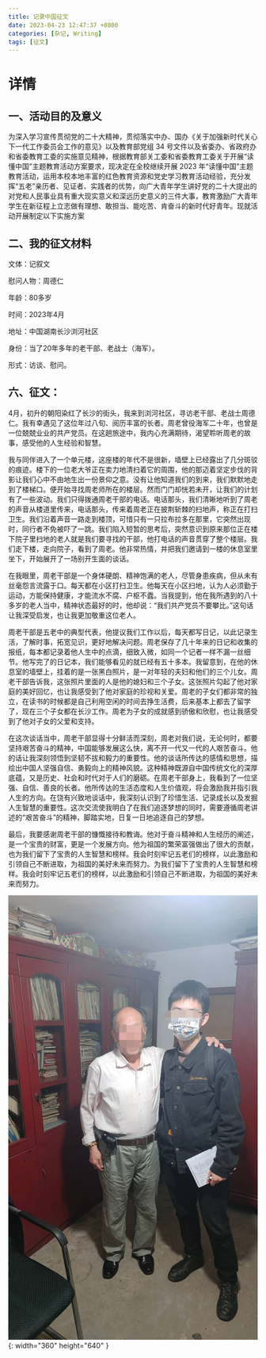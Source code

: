 ```yaml
---
title: 记录中国征文
date: 2023-04-23 12:47:37 +0800
categories: [杂记, Writing]
tags: [征文]
---
```

# 详情
## 一、活动目的及意义

为深入学习宣传贯彻党的二十大精神，贯彻落实中办、国办《关于加强新时代关心下一代工作委员会工作的意见》以及教育部党组 34 号文件以及省委办、省政府办和省委教育工委的实施意见精神，根据教育部关工委和省委教育工委关于开展“读懂中国”主题教育活动方案要求，现决定在全校继续开展 2023 年“读懂中国”主题教育活动，运用本校本地丰富的红色教育资源和党史学习教育活动经验，充分发挥“五老”亲历者、见证者、实践者的优势，向广大青年学生讲好党的二十大提出的对党和人民事业具有重大现实意义和深远历史意义的三件大事，教育激励广大青年学生在新征程上立志做有理想、敢担当、能吃苦、肯奋斗的新时代好青年。现就活动开展制定以下实施方案

## 二、我的征文材料
文体：记叙文

慰问人物：周德仁

年龄：80多岁

时间：2023年4月

地址：中国湖南长沙浏河社区

身份：当了20年多年的老干部、老战士（海军）。

形式：访谈、慰问。

## 六、征文：
4月，初升的朝阳染红了长沙的街头，我来到浏河社区，寻访老干部、老战士周德仁。我有幸遇见了这位年过八旬、阅历丰富的长者。周老曾役海军二十年，也曾是一位兢兢业业的共产党员。在这趟旅途中，我内心充满期待，渴望聆听周老的故事，感受他的人生经验和智慧。

我与同伴进入了一个单元楼，这座楼的年代不是很新，墙壁上已经露出了几分斑驳的痕迹。楼下的一位老大爷正在卖力地清扫着它的周围，他的那迈着坚定步伐的背影让我们心中不由地生出一份景仰之意。没有让他知道我们的到来，我们默默地走到了楼梯口。便开始寻找周老师所在的楼层。然而门门却恍若未开，让我们的计划有了一些波动。我们只得拨通周老干部的电话。电话那头，我们清晰地听到了周老的声音从楼道里传来，电话那头，传来着周老正在披荆斩棘的扫地声，称正在打扫卫生。我们沿着声音一路走到楼顶，可惜只有一只拉布拉多在那里，它突然出现时，同行者不免被吓了一跳。我们陷入短暂的思考后，突然意识到原来那位正在楼下院子里扫地的老人就是我们要寻找的干部，他打电话的声音贯穿了整个楼层。我们走下楼，走向院子，看到了周老。他非常热情，并把我们邀请到一楼的休息室里坐下，开始展开了一场别开生面的谈话。

在我眼里，周老干部是一个身体硬朗、精神饱满的老人，尽管身患疾病，但从未有丝毫怨言流露于口。每天都在小区打扫卫生。他每天在小区扫地，认为人必须勤于运动，方能保持健康，才能流水不腐、户枢不蠹。当我提到，他在我所遇到的八十多岁的老人当中，精神状态最好的时，他却说：“我们共产党员不要攀比。”这句话让我深受启发，也让我更加敬重这位老人。

周老干部是五老中的典型代表，他提议我们工作以后，每天都写日记，以此记录生活，了解时事，拓宽见识，更好地解决问题。周老保存了几十年来的日记和收集的报纸，每本都记录着他人生中的点滴，细致入微，如同一个记者一样不漏一丝细节。他写完了的日记本，我们能够看见的就已经有五十多本。我留意到，在他的休息室的墙壁上，挂着的是一张黑白照片，是一对年轻的夫妇和他们的三个儿女。周老干部告诉我，这张照片里面的人是他的媳妇和三个子女。这张照片勾起了他对家庭的美好回忆，也让我感受到了他对家庭的珍视和关爱。周老的子女们都非常的独立，在读书的时候都是自己利用空闲的时间去挣生活费，后来基本上都去了留学了，现在三个子女都在长沙工作。周老为子女的成就感到骄傲和欣慰，也让我感受到了他对子女的父爱和支持。

在这次谈话当中，周老干部显得十分鲜活而深刻，周老对我们说，无论何时，都要坚持艰苦奋斗的精神，中国能够发展这么快，离不开一代又一代的人艰苦奋斗。他的话让我深刻领悟到坚韧不拔和毅力的重要性。他的谈话所传达的感情和思想，描绘出中国人坚强自信、勇毅向上的精神风貌。这种精神既源自中国传统文化的深厚底蕴，又是历史、社会和时代对于人们的磨砺。在周老干部身上，我看到了一位坚强、自信、善良的长者。他所传达的生活态度和人生价值观，将会激励我并指引我人生的方向。在饶有兴致地谈话中，我深刻认识到了珍惜生活、记录成长以及发掘人生智慧的重要性。这次交流使我明白了在我们追逐梦想的同时，需要遵循周老讲述的“艰苦奋斗”的精神，脚踏实地，日复一日地追逐自己的梦想。

最后，我要感谢周老干部的慷慨接待和教诲。他对于奋斗精神和人生经历的阐述，是一个宝贵的财富，更是一个发展方向。他为祖国的繁荣富强做出了很大的贡献，也为我们留下了宝贵的人生智慧和榜样。我会时刻牢记五老们的榜样，以此激励和引领自己不断进取，为祖国的美好未来而努力。为我们留下了宝贵的人生智慧和榜样。我会时刻牢记五老们的榜样，以此激励和引领自己不断进取，为祖国的美好未来而努力。

![](https://raw.githubusercontent.com/XiaoWendell/XiaoWendell.github.io/master/_posts/images/2023/周老.jpg "周老"){: width="360" height="640" }


